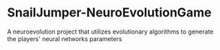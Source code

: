 # SnailJumper-NeuroEvolutionGame
A neuroevolution project that utilizes evolutionary algorithms to generate the players' neural networks parameters

